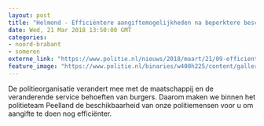 ```yaml
---
layout: post
title: "Helmond - Efficiëntere aangiftemogelijkheden na beperktere beschikbaarheid bureaus Peelland"
date: Wed, 21 Mar 2018 13:50:00 GMT
categories: 
- noord-brabant 
- someren 
externe_link: "https://www.politie.nl/nieuws/2018/maart/21/09-efficientere-aangiftemogelijkheden-na-sluiting-bureaus-peelland.html"
feature_image: "https://www.politie.nl/binaries/w400h225/content/gallery/politie/mijn-buurt/bureaus/09-oost-brabant/bureaus/helmond_tcm27-289324.jpg"
---
```


De politieorganisatie verandert mee met de maatschappij en de veranderende service behoeften van burgers. Daarom maken we binnen het politieteam Peelland de beschikbaarheid van onze politiemensen voor u om aangifte te doen nog efficiënter.
